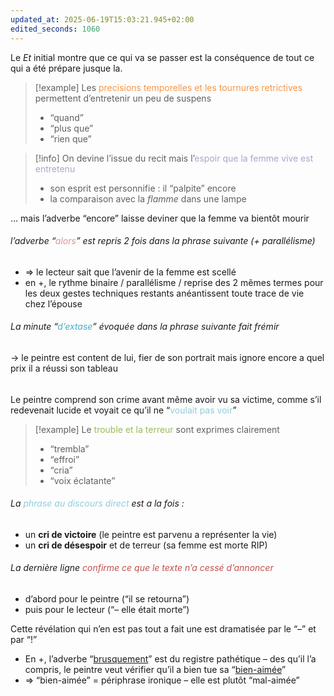 ```yaml
---
updated_at: 2025-06-19T15:03:21.945+02:00
edited_seconds: 1060
---
```

Le *Et* initial montre que ce qui va se passer est la conséquence de tout ce qui a été prépare jusque la.

>[!example] Les <font color="#f79646">precisions temporelles et les tournures retrictives</font> permettent d’entretenir un peu de suspens
>- “quand”
>- “plus que”
>- “rien que”
 
> [!info] On devine l’issue du recit mais l’<font color="#b2a2c7">espoir que la femme vive est entretenu</font> 
> - son esprit est personnifie : il “palpite” encore
> - la comparaison avec la *flamme* dans une lampe

… mais l’adverbe “encore” laisse deviner que la femme va bientôt mourir 

###### l’adverbe “<font color="#d99694">alors</font>” est repris 2 fois dans la phrase suivante (+ parallélisme)
- => le lecteur sait que l’avenir de la femme est scellé 
- en +, le rythme binaire / parallélisme / reprise des 2 mêmes termes pour les deux gestes techniques restants anéantissent toute trace de vie chez l’épouse 
###### La minute “<font color="#4bacc6">d’extase</font>” évoquée dans la phrase suivante fait frémir
→ le peintre est content de lui, fier de son portrait mais ignore encore a quel prix il a réussi son tableau
###### 
Le peintre comprend son crime avant même avoir vu sa victime, comme s’il redevenait lucide et voyait ce qu’il ne “<font color="#92cddc">voulait pas voir</font>”

>[!example] Le <font color="#9bbb59">trouble et la terreur</font> sont exprimes clairement
>- “trembla”
>- “effroi”
>- “cria”
>- “voix éclatante” 

###### La <font color="#92cddc">phrase au discours direct</font> est a la fois :
- un **cri de victoire** (le peintre est parvenu a représenter la vie) 
- un **cri de désespoir** et de terreur (sa femme est morte RIP)

###### La dernière ligne <font color="#c0504d">confirme ce que le texte n’a cessé d’annoncer</font>
- d’abord pour le peintre (“il se retourna”)
- puis pour le lecteur (“– elle était morte”)

Cette révélation qui n’en est pas tout a fait une est dramatisée par le “–” et par “!”
- En +, l’adverbe “<u>brusquement</u>” est du registre pathétique – des qu’il l’a compris, le peintre veut vérifier qu’il a bien tue sa “<u>bien-aimée</u>”
- => “bien-aimée” = périphrase ironique – elle est plutôt “mal-aimée” 

